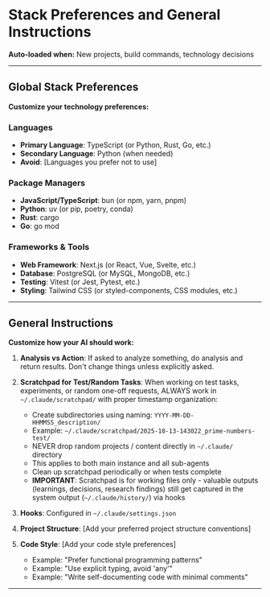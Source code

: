 # Stack Preferences and General Instructions

**Auto-loaded when:** New projects, build commands, technology decisions

---

## Global Stack Preferences

**Customize your technology preferences:**

### Languages
- **Primary Language**: TypeScript (or Python, Rust, Go, etc.)
- **Secondary Language**: Python (when needed)
- **Avoid**: [Languages you prefer not to use]

### Package Managers
- **JavaScript/TypeScript**: bun (or npm, yarn, pnpm)
- **Python**: uv (or pip, poetry, conda)
- **Rust**: cargo
- **Go**: go mod

### Frameworks & Tools
- **Web Framework**: Next.js (or React, Vue, Svelte, etc.)
- **Database**: PostgreSQL (or MySQL, MongoDB, etc.)
- **Testing**: Vitest (or Jest, Pytest, etc.)
- **Styling**: Tailwind CSS (or styled-components, CSS modules, etc.)

---

## General Instructions

**Customize how your AI should work:**

1. **Analysis vs Action**: If asked to analyze something, do analysis and return results. Don't change things unless explicitly asked.

2. **Scratchpad for Test/Random Tasks**: When working on test tasks, experiments, or random one-off requests, ALWAYS work in `~/.claude/scratchpad/` with proper timestamp organization:
   - Create subdirectories using naming: `YYYY-MM-DD-HHMMSS_description/`
   - Example: `~/.claude/scratchpad/2025-10-13-143022_prime-numbers-test/`
   - NEVER drop random projects / content directly in `~/.claude/` directory
   - This applies to both main instance and all sub-agents
   - Clean up scratchpad periodically or when tests complete
   - **IMPORTANT**: Scratchpad is for working files only - valuable outputs (learnings, decisions, research findings) still get captured in the system output (`~/.claude/history/`) via hooks

3. **Hooks**: Configured in `~/.claude/settings.json`

4. **Project Structure**: [Add your preferred project structure conventions]

5. **Code Style**: [Add your code style preferences]
   - Example: "Prefer functional programming patterns"
   - Example: "Use explicit typing, avoid 'any'"
   - Example: "Write self-documenting code with minimal comments"

---
